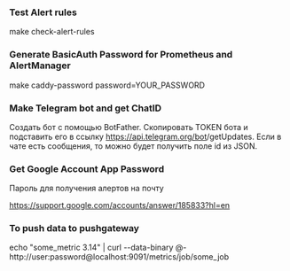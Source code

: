 ### Test Alert rules

make check-alert-rules

### Generate BasicAuth Password for Prometheus and AlertManager

make caddy-password password=YOUR_PASSWORD

### Make Telegram bot and get ChatID

Создать бот с помощью BotFather. Скопировать TOKEN бота и подставить его в ссылку https://api.telegram.org/bot<TOKEN>/getUpdates. Если в чате есть сообщения, то можно будет получить поле id из JSON.

### Get Google Account App Password
Пароль для получения алертов на почту

https://support.google.com/accounts/answer/185833?hl=en

### To push data to pushgateway
echo "some_metric 3.14" | curl --data-binary @- http://user:password@localhost:9091/metrics/job/some_job